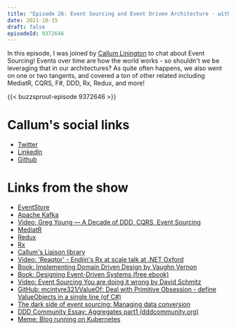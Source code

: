 ```yaml
---
title: "Episode 26: Event Sourcing and Event Driven Architecture - with Callum Linington"
date: 2021-10-15
draft: false
episodeId: 9372646
---
```


In this episode, I was joined by [Callum Linington](https://twitter.com/No1Melman) to chat about Event Sourcing! Events over time are how the world works - so shouldn't we be leveraging that in our architectures? As quite often happens, we also went on one or two tangents, and covered a ton of other related including MediatR, CQRS, F#, DDD, Rx, Redux, and more!

{{< buzzsprout-episode 9372646 >}}

# Callum's social links

* [Twitter](https://twitter.com/No1Melman)
* [LinkedIn](https://www.linkedin.com/in/callum-linington-b27b9488/)
* [Github](https://github.com/no1melman)

# Links from the show

* [EventStore](https://www.eventstore.com/)
* [Apache Kafka](https://kafka.apache.org/)
* [Video: Greg Young — A Decade of DDD, CQRS, Event Sourcing](https://www.youtube.com/watch?v=LDW0QWie21s&ab_channel=Domain-DrivenDesignEurope)
* [MediatR](https://github.com/jbogard/MediatR)
* [Redux](https://redux.js.org/)
* [Rx](http://reactivex.io/)
* [Callum's Liaison library](https://github.com/weareslate/liaison)
* [Video: 'Reaqtor' - Endjin's Rx at scale talk at .NET Oxford](https://www.dotnetoxford.com/posts/2021-06-reaqtor)
* [Book: Implementing Domain Driven Design by Vaughn Vernon](https://www.amazon.co.uk/Implementing-Domain-Driven-Design-Vaughn-Vernon/dp/0321834577)
* [Book: Designing Event-Driven Systems (free ebook)](https://www.confluent.io/designing-event-driven-systems/)
* [Video: Event Sourcing You are doing it wrong by David Schmitz](https://www.youtube.com/watch?v=GzrZworHpIk)
* [GitHub: mcintyre321/ValueOf: Deal with Primitive Obsession - define ValueObjects in a single line (of C#)](https://github.com/mcintyre321/ValueOf)
* [The dark side of event sourcing: Managing data conversion](https://ieeexplore.ieee.org/abstract/document/7884621)
* [DDD Community Essay: Aggregates part1 (dddcommunity.org)](https://www.dddcommunity.org/wp-content/uploads/files/pdf_articles/Vernon_2011_1.pdf)
* [Meme: Blog running on Kubernetes](https://twitter.com/dexhorthy/status/856639005462417409)
